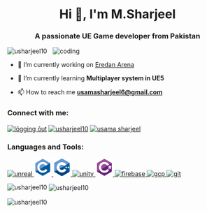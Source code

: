<h1 align="center">Hi 👋, I'm M.Sharjeel</h1>
<h3 align="center">A passionate UE Game developer from Pakistan</h3>
<img align="right" alt="coding"width="400"src="https://user-images.githubusercontent.com/55389276/140866485-8fb1c876-9a8f-4d6a-98dc-08c4981eaf70.gif">
<p align="left"> <img src="https://komarev.com/ghpvc/?username=usharjeel10&label=Profile%20views&color=0e75b6&style=flat" alt="usharjeel10" /> </p>

- 🔭 I’m currently working on [Eredan Arena](https://github.com/GameVerseStudios/CardGame)

- 🌱 I’m currently learning **Multiplayer system in UE5**

- 📫 How to reach me **usamasharjeel6@gmail.com**

<h3 align="left">Connect with me:</h3>
<p align="left">
<a href="https://codepen.io/lôgging ôut" target="blank"><img align="center" src="https://raw.githubusercontent.com/rahuldkjain/github-profile-readme-generator/master/src/images/icons/Social/codepen.svg" alt="lôgging ôut" height="30" width="40" /></a>
<a href="https://twitter.com/usharjeel10" target="blank"><img align="center" src="https://raw.githubusercontent.com/rahuldkjain/github-profile-readme-generator/master/src/images/icons/Social/twitter.svg" alt="usharjeel10" height="30" width="40" /></a>
<a href="https://linkedin.com/in/usama-sharjeel-a11355220/" target="blank"><img align="center" src="https://raw.githubusercontent.com/rahuldkjain/github-profile-readme-generator/master/src/images/icons/Social/linked-in-alt.svg" alt="usama sharjeel" height="30" width="40" /></a>
</p>

<h3 align="left">Languages and Tools:</h3>
<p align="left"> <a href="https://unrealengine.com/" target="_blank" rel="noreferrer"> <img src="https://raw.githubusercontent.com/kenangundogan/fontisto/036b7eca71aab1bef8e6a0518f7329f13ed62f6b/icons/svg/brand/unreal-engine.svg" alt="unreal" width="40" height="40"/> </a> <a href="https://www.cprogramming.com/" target="_blank" rel="noreferrer"> <img src="https://raw.githubusercontent.com/devicons/devicon/master/icons/c/c-original.svg" alt="c" width="40" height="40"/> </a> <a href="https://www.w3schools.com/cpp/" target="_blank" rel="noreferrer"> <img src="https://raw.githubusercontent.com/devicons/devicon/master/icons/cplusplus/cplusplus-original.svg" alt="cplusplus" width="40" height="40"/> </a> <a href="https://unity.com/" target="_blank" rel="noreferrer"> <img src="https://www.vectorlogo.zone/logos/unity3d/unity3d-icon.svg" alt="unity" width="40" height="40"/> <a href="https://www.w3schools.com/cs/" target="_blank" rel="noreferrer"> <img src="https://raw.githubusercontent.com/devicons/devicon/master/icons/csharp/csharp-original.svg" alt="csharp" width="40" height="40"/> </a> <a href="https://firebase.google.com/" target="_blank" rel="noreferrer"> <img src="https://www.vectorlogo.zone/logos/firebase/firebase-icon.svg" alt="firebase" width="40" height="40"/> </a> <a href="https://cloud.google.com" target="_blank" rel="noreferrer"> <img src="https://www.vectorlogo.zone/logos/google_cloud/google_cloud-icon.svg" alt="gcp" width="40" height="40"/> </a> <a href="https://git-scm.com/" target="_blank" rel="noreferrer"> <img src="https://www.vectorlogo.zone/logos/git-scm/git-scm-icon.svg" alt="git" width="40" height="40"/> </a>  </a> </p>

<p><img align="left" src="https://github-readme-stats.vercel.app/api/top-langs?username=usharjeel10&show_icons=true&locale=en&layout=compact" alt="usharjeel10" /></p>

<p>&nbsp;<img align="center" src="https://github-readme-stats.vercel.app/api?username=usharjeel10&show_icons=true&locale=en" alt="usharjeel10" /></p>

<p><img align="center" src="https://github-readme-streak-stats.herokuapp.com/?user=usharjeel10&" alt="usharjeel10" /></p>
